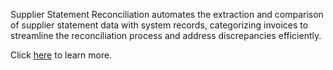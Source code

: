 Supplier Statement Reconciliation automates the extraction and comparison of supplier statement data with system records, categorizing invoices to streamline the reconciliation process and address discrepancies efficiently.

Click <a href="https://success.medius.com/documentation/user_guide/supplier_conversations/#statement-reconciliation" target="_blank">here</a> to learn more.

<ActivateModule deploymentTask="Activate_Supplier_Reconciliation_in_Production" />
